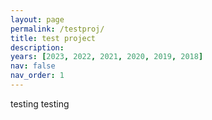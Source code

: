```yaml
---
layout: page
permalink: /testproj/
title: test project
description:
years: [2023, 2022, 2021, 2020, 2019, 2018]
nav: false
nav_order: 1
---
```

testing testing

